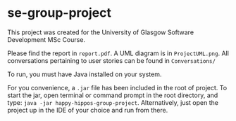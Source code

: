 # se-group-project
  
This project was created for the University of Glasgow Software Development MSc Course.  

Please find the report in `report.pdf`. A UML diagram is in `ProjectUML.png`. All conversations pertaining to user stories can be found in `Conversations/`

To run, you must have Java installed on your system.  

For you convenience, a `.jar` file has been included in the root of project. To start the jar, open terminal or command prompt in the root directory, and type: `java -jar happy-hippos-group-project`. Alternatively, just open the project up in the IDE of your choice and run from there.
